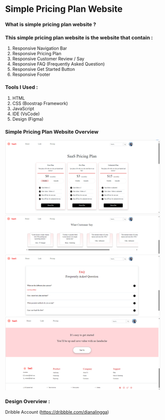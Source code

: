 # Simple Pricing Plan Website

### What is simple pricing plan website ?

### This simple pricing plan website is the website that contain :

1. Responsive Navigation Bar
2. Responsive Pricing Plan
3. Responsive Customer Review / Say
4. Responsive FAQ (Frequently Asked Question)
5. Responsive Get Started Button
6. Responsive Footer

### Tools I Used :

1. HTML
2. CSS (Boostrap Framework)
3. JavaScript
4. IDE (VsCode)
5. Design (Figma)

### Simple Pricing Plan Website Overview

<img src="./pricingCard.png">
<img src="./customerSay.png">
<img src="./FAQ.png">
<img src="./getStarted&Footer.png">

### Design Overview :

Dribble Account (https://dribbble.com/dianalingga)
